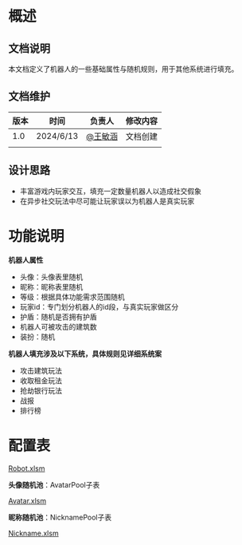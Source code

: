 # 概述
## 文档说明
本文档定义了机器人的一些基础属性与随机规则，用于其他系统进行填充。

## 文档维护
| 版本 | 时间 | 负责人 | 修改内容 |
| --- | --- | --- | --- |
| 1.0 | 2024/6/13 | [@王敏涵](undefined/cookie-ylrqq) | 文档创建 |
|  |  |  |  |


## 设计思路
+ 丰富游戏内玩家交互，填充一定数量机器人以造成社交假象
+ 在异步社交玩法中尽可能让玩家误以为机器人是真实玩家

# 功能说明
**机器人属性**

+ 头像：头像表里随机
+ 昵称：昵称表里随机
+ 等级：根据具体功能需求范围随机
+ 玩家id：专门划分机器人的id段，与真实玩家做区分
+ 护盾：随机是否拥有护盾
+ 机器人可被攻击的建筑数
+ 装扮：随机



**机器人填充涉及以下系统，具体规则见详细系统案**

+ 攻击建筑玩法
+ 收取租金玩法
+ 抢劫银行玩法
+ 战报
+ 排行榜

# 配置表
[Robot.xlsm](https://snh48group.yuque.com/attachments/yuque/0/2024/xlsm/26927517/1718267153490-ff2417dc-d5fe-4a89-ba02-6ad92f680f70.xlsm)

**头像随机池**：AvatarPool子表

[Avatar.xlsm](https://snh48group.yuque.com/attachments/yuque/0/2024/xlsm/26927517/1718261808246-678f2ac5-be61-44d7-b95f-9a955afcd021.xlsm)

**昵称随机池**：NicknamePool子表

[Nickname.xlsm](https://snh48group.yuque.com/attachments/yuque/0/2024/xlsm/26927517/1718261886706-f42ab61c-ab80-456b-9519-512b0a203d5b.xlsm)

